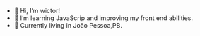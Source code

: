 - 👋 Hi, I’m wictor!
- 🌱 I’m learning JavaScrip and improving my front end abilities.
- 📍 Currently living in João Pessoa,PB.
